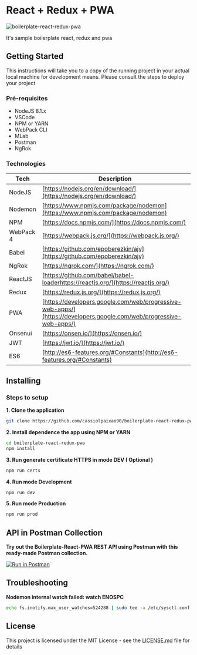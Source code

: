 # React + Redux + PWA

![boilerplate-react-redux-pwa]()

It's sample boilerplate react, redux and pwa 

## Getting Started

This instructions will take you to a copy of the running project in your actual local machine for development means.
Please consult the steps to deploy your project

### Pré-requisites

- NodeJS 8.1.x
- VSCode
- NPM or YARN
- WebPack CLI
- MLab
- Postman
- NgRok
 
 
### Technologies

| Tech | Description |
| --- | --- |
| NodeJS | [https://nodejs.org/en/download/](https://nodejs.org/en/download/) |
| Nodemon | [https://www.npmjs.com/package/nodemon](https://www.npmjs.com/package/nodemon) |
| NPM | [https://docs.npmjs.com/](https://docs.npmjs.com/)  |
| WebPack 4 | [https://webpack.js.org/](https://webpack.js.org/)  |
| Babel | [https://github.com/epoberezkin/ajv](https://github.com/epoberezkin/ajv) |
| NgRok  | [https://ngrok.com/](https://ngrok.com/) |
| ReactJS | [https://github.com/babel/babel-loaderhttps://reactjs.org/](https://reactjs.org/) |
| Redux | [https://redux.js.org/](https://redux.js.org/) |
| PWA | [https://developers.google.com/web/progressive-web-apps/](https://developers.google.com/web/progressive-web-apps/) |
| Onsenui | [https://onsen.io/](https://onsen.io/) |
| JWT | [https://jwt.io/](https://jwt.io/) |
| ES6 | [http://es6-features.org/#Constants](http://es6-features.org/#Constants) |


## Installing

### Steps to setup

**1. Clone the application**

```bash
git clone https://github.com/cassiolpaixao90/boilerplate-react-redux-pwa.git
```

**2. Install dependence the app using NPM or YARN**

```bash
cd boilerplate-react-redux-pwa
npm install
```


**3. Run generate certificate HTTPS in mode DEV ( Optional )**

```bash
npm run certs
```

**4. Run mode Development**

```bash
npm run dev
```

**5. Run mode Production**

```bash
npm run prod
```

## API in Postman Collection

**Try out the Boilerplate-React-PWA REST API using Postman with this ready-made Postman collection.**

[![Run in Postman](https://run.pstmn.io/button.svg)](https://www.getpostman.com/collections/6983e6f507e09e3b7763)


## Troubleshooting

**Nodemon internal watch failed: watch ENOSPC**

```bash
echo fs.inotify.max_user_watches=524288 | sudo tee -a /etc/sysctl.conf && sudo sysctl -p
```

## License

This project is licensed under the MIT License - see the [LICENSE.md](LICENSE.md) file for details




